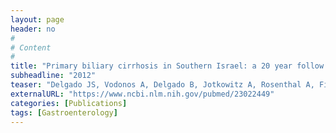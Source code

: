 ```yaml
---
layout: page
header: no
#
# Content
#
title: "Primary biliary cirrhosis in Southern Israel: a 20 year follow up study."
subheadline: "2012"
teaser: "Delgado JS, Vodonos A, Delgado B, Jotkowitz A, Rosenthal A, Fich A, Novack V."
externalURL: "https://www.ncbi.nlm.nih.gov/pubmed/23022449"
categories: [Publications]
tags: [Gastroenterology]
---
```

